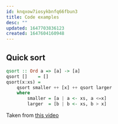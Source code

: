 ```yaml
---
id: knqxow7iosykbnfq66fbun3
title: Code examples
desc: ""
updated: 1647703836123
created: 1647604160948
---
```


## Quick sort

```hs
qsort :: Ord a => [a] -> [a]
qsort []    = []
qsort(x:xs) =
    qsort smaller ++ [x] ++ qsort larger
    where
        smaller = [a | a <- xs, a <=x]
        larger  = [b | b <- xs, b > x]
```

Taken from [this video](https://www.youtube.com/watch?=WawJ8LArl54&list=PLF1Z-APd9zK7usPMx3LGMZEHrECUGodd3)
